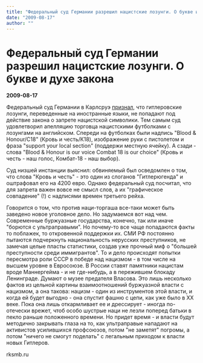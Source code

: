 ```yaml
---
title: "Федеральный суд Германии разрешил нацистские лозунги. О букве и духе закона"
date: "2009-08-17"
author: ""
---
```


# Федеральный суд Германии разрешил нацистские лозунги. О букве и духе закона

**2009-08-17** 

Федеральный суд Германии в Карлсруэ [признал](http://www.lenta.ru/news/2009/08/13/slogans/), что гитлеровские лозунги, переведенные на иностранные языки, не попадают под действие закона о запрете нацистской символики. Тем самым суд удовлетворил апелляцию торговца нацистскими футболками с лозунгами на английском. Спереди на футболках были надпись "Blood & Honour/C18" (Кровь и честь/К18), изображение руки с пистолетом и фраза "support your local section" (поддержи местную ячейку). А сзади - слова "Blood & Honour is our voice Combat 18 is our choice" (Кровь и честь - наш голос, Комбат-18 - наш выбор).

Суд низшей инстанции выяснил: обвиняемый был осведомлен о том, что слова "Кровь и честь" - это один из слоганов "Гитлерюгенда" и оштрафовал его на 4200 евро. Однако федеральный суд посчитал, что для запрета важен вовсе не смысл слов, а их "графическое совпадение" (!) с надписями времен третьего рейха.

Говорится о том, что против наци-торгаша все-таки может быть заведено новое уголовное дело. Но задумаемся вот над чем. Современные буржуазные государства, конечно, так или иначе "борются с ультраправыми". Но почему-то все чаще попадаются факты то поблажек, то откровенной поддержки их. СМИ РФ постоянно пытаются подчеркнуть национальность нерусских преступников, не замечая целые пласты статистики, создав уже прочный миф о "большей преступности среди иммигрантов". То и дело происходят попытки пересмотра роли СССР в победе над нацизмом - в том числе на высшем уровне в Евросоюзе. В России ставят памятники нацистам вроде Маннергейма - и не где-нибудь, а в пережившем блокаду Ленинграде. Думают о музее предателя Власова. Это лишь несколько фактов из цельной картины взаимоотношений буржуазной власти с нацизмом, а она такова: нацизм - один из инструментов этой власти, и когда ей будет выгодно - она спустит фашню с цепи, как уже было в XX веке. Пока она лишь откармливает ее и дрессирует - иногда по-отечески врежет, чтоб особо шустрые наци не лезли поперед батьки в пекло раньше положенного времени. Но придет время - и власти будут методично закрывать глаза на то, как ультраправые нападают на активистов усилившихся профсоюзов, потом "не заметят" погромы, а потом "ничего не смогут поделать" с легальным приходом к власти новых Гитлеров.

rksmb.ru